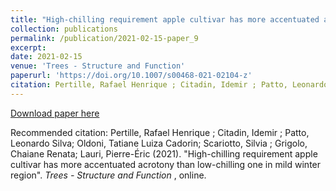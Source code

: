 ```yaml
---
title: "High-chilling requirement apple cultivar has more accentuated acrotony than low-chilling one in mild winter region"
collection: publications
permalink: /publication/2021-02-15-paper_9
excerpt:
date: 2021-02-15
venue: 'Trees - Structure and Function'
paperurl: 'https://doi.org/10.1007/s00468-021-02104-z'
citation: Pertille, Rafael Henrique ; Citadin, Idemir ; Patto, Leonardo Silva; Oldoni, Tatiane Luiza Cadorin; Scariotto, Silvia ; Grigolo, Chaiane Renata;  Lauri, Pierre-Éric (2021). High-chilling requirement apple cultivar has more accentuated acrotony than low-chilling one in mild winter region. <i>  Trees - Structure and Function </i> , online.
---
```


[Download paper here](https://doi.org/10.1007/s00468-021-02104-z)

Recommended citation: Pertille, Rafael Henrique ; Citadin, Idemir ; Patto, Leonardo Silva; Oldoni, Tatiane Luiza Cadorin; Scariotto, Silvia ; Grigolo, Chaiane Renata;  Lauri, Pierre-Éric (2021). "High-chilling requirement apple cultivar has more accentuated acrotony than low-chilling one in mild winter region". <i>  Trees - Structure and Function </i> , online.
